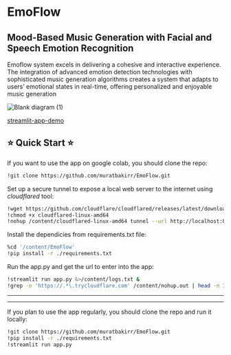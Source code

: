 # EmoFlow
## Mood-Based Music Generation with Facial and Speech Emotion Recognition
Emoflow system excels in delivering a cohesive and
interactive experience. The integration of advanced emotion
detection technologies with sophisticated music generation
algorithms creates a system that adapts to users’ emotional
states in real-time, offering personalized and enjoyable music
generation

![Blank diagram (1)](https://github.com/user-attachments/assets/de64a8b8-8c4f-4e86-8de6-7b7a25a63103)


[streamlit-app-demo](https://github.com/user-attachments/assets/a3979c58-313e-44fc-900a-96300b2aa566)

## ⭐  Quick Start  ⭐

If you want to use the app on google colab, you should clone the repo:
```bash
!git clone https://github.com/muratbakirr/EmoFlow.git
```
Set up a secure tunnel to expose a local web server to the internet using *cloudflared* tool:
```bash
!wget https://github.com/cloudflare/cloudflared/releases/latest/download/cloudflared-linux-amd64
!chmod +x cloudflared-linux-amd64
!nohup /content/cloudflared-linux-amd64 tunnel --url http://localhost:8501 &
```
Install the dependicies from requirements.txt file:
```bash
%cd '/content/EmoFlow'
!pip install -r ./requirements.txt
```
Run the app.py and get the url to enter into the app:
```bash
!streamlit run app.py &>/content/logs.txt &
!grep -o 'https://.*\.trycloudflare.com' /content/nohup.out | head -n 1 | xargs -I {} echo "Your tunnel url {}"
```


-----------------------------------------------------------------------------------------
-----------------------------------------------------------------------------------------

If you plan to use the app regularly, you should clone the repo and run it locally:
```bash
!git clone https://github.com/muratbakirr/EmoFlow.git
!pip install -r ./requirements.txt
!streamlit run app.py
```
